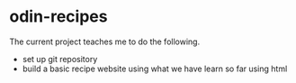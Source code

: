 # odin-recipes
The current project teaches me to do the following.
- set up git repository
- build a basic recipe website using what we have learn so far using html